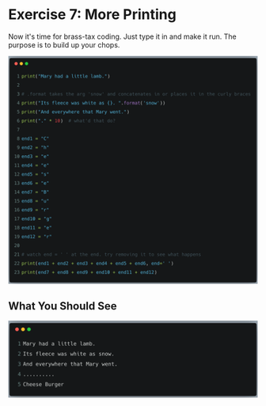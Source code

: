 # Exercise 7: More Printing

Now it's time for brass-tax coding. Just type it in and make it run.
The purpose is to build up your chops.

![ex07.png](../assets/ex07/ex07.png)

## What You Should See

![bash07.png](../assets/ex07/bash07.png)